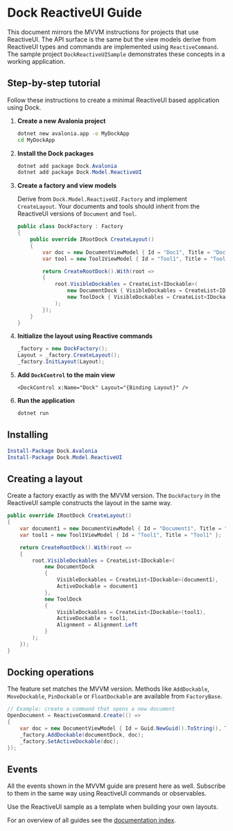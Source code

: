 # Dock ReactiveUI Guide

This document mirrors the MVVM instructions for projects that use ReactiveUI.
The API surface is the same but the view models derive from ReactiveUI types and
commands are implemented using `ReactiveCommand`. The sample project
`DockReactiveUISample` demonstrates these concepts in a working application.

## Step-by-step tutorial

Follow these instructions to create a minimal ReactiveUI based application using Dock.

1. **Create a new Avalonia project**

   ```bash
   dotnet new avalonia.app -o MyDockApp
   cd MyDockApp
   ```

2. **Install the Dock packages**

   ```powershell
   dotnet add package Dock.Avalonia
   dotnet add package Dock.Model.ReactiveUI
   ```

3. **Create a factory and view models**

   Derive from `Dock.Model.ReactiveUI.Factory` and implement `CreateLayout`. Your documents and tools should inherit from the ReactiveUI versions of `Document` and `Tool`.

   ```csharp
   public class DockFactory : Factory
   {
       public override IRootDock CreateLayout()
       {
           var doc = new DocumentViewModel { Id = "Doc1", Title = "Document" };
           var tool = new Tool1ViewModel { Id = "Tool1", Title = "Tool1" };

           return CreateRootDock().With(root =>
           {
               root.VisibleDockables = CreateList<IDockable>(
                   new DocumentDock { VisibleDockables = CreateList<IDockable>(doc), ActiveDockable = doc },
                   new ToolDock { VisibleDockables = CreateList<IDockable>(tool), ActiveDockable = tool }
               );
           });
       }
   }
   ```

4. **Initialize the layout using Reactive commands**

   ```csharp
   _factory = new DockFactory();
   Layout = _factory.CreateLayout();
   _factory.InitLayout(Layout);
   ```

5. **Add `DockControl` to the main view**

   ```xaml
   <DockControl x:Name="Dock" Layout="{Binding Layout}" />
   ```

6. **Run the application**

   ```bash
   dotnet run
   ```

## Installing

```powershell
Install-Package Dock.Avalonia
Install-Package Dock.Model.ReactiveUI
```

## Creating a layout

Create a factory exactly as with the MVVM version. The `DockFactory` in the ReactiveUI sample constructs the layout in the same way.

```csharp
public override IRootDock CreateLayout()
{
    var document1 = new DocumentViewModel { Id = "Document1", Title = "Doc1" };
    var tool1 = new Tool1ViewModel { Id = "Tool1", Title = "Tool1" };

    return CreateRootDock().With(root =>
    {
        root.VisibleDockables = CreateList<IDockable>(
            new DocumentDock
            {
                VisibleDockables = CreateList<IDockable>(document1),
                ActiveDockable = document1
            },
            new ToolDock
            {
                VisibleDockables = CreateList<IDockable>(tool1),
                ActiveDockable = tool1,
                Alignment = Alignment.Left
            }
        );
    });
}
```

## Docking operations

The feature set matches the MVVM version. Methods like `AddDockable`, `MoveDockable`, `PinDockable` or `FloatDockable` are available from `FactoryBase`.

```csharp
// Example: create a command that opens a new document
OpenDocument = ReactiveCommand.Create(() =>
{
    var doc = new DocumentViewModel { Id = Guid.NewGuid().ToString(), Title = "New" };
    _factory.AddDockable(documentDock, doc);
    _factory.SetActiveDockable(doc);
});
```

## Events

All the events shown in the MVVM guide are present here as well. Subscribe to them in the same way using ReactiveUI commands or observables.

Use the ReactiveUI sample as a template when building your own layouts.

For an overview of all guides see the [documentation index](README.md).

